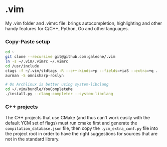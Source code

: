.vim
====

My .vim folder and .vimrc file: brings autocompletion, highlighting and other handy features for C/C++, Python, Go and other languages.

### Copy-Paste setup

```sh
cd ~
git clone --recursive git@github.com:galeone/.vim
ln -s ~/.vim/.vimrc ~/.vimrc
cd /usr/include
ctags -f ~/.vim/stdtags -R --c++-kinds=+p --fields=+iaS --extra=+q .
aurman -S omnisharp-roslyn

# On Archlinux is better using system-libclang
cd ~/.vim/bundle/YouCompleteMe
./install.py --clang-completer --system-libclang
```

### C++ projects

The C++ projects that use CMake (and thus can't work easily with the default YCM set of flags) must run cmake first and generate the `compilation_database.json` file, then copy the `.ycm_extra_conf.py` file into the project root in order to have
the right suggestions for sources that are not in the standard library.
